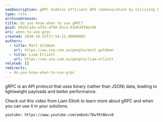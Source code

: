 ```yaml
---
seoDescription: gRPC enables efficient API communication by utilizing binary data, perfect for high-performance applications.
type: rule
archivedreason:
title: Do you know when to use gRPC?
guid: d9a5c1da-ef42-4f88-82ca-01b634f8ec6b
uri: when-to-use-grpc
created: 2020-10-22T17:54:15.0000000Z
authors:
  - title: Matt Goldman
    url: https://ww.ssw.com.au/people/matt-goldman
  - title: Liam Elliott
    url: https://ww.ssw.com.au/people/liam-elliott
related: []
redirects:
  - do-you-know-when-to-use-grpc
---
```


gRPC is an API protocol that uses binary (rather than JSON) data, leading to lightweight payloads and better performance.

<!--endintro-->

Check out this video from Liam Elliott to learn more about gRPC and when you can use it in your solutions.

`youtube: https://www.youtube.com/embed/7DwfRtBbvv8`
